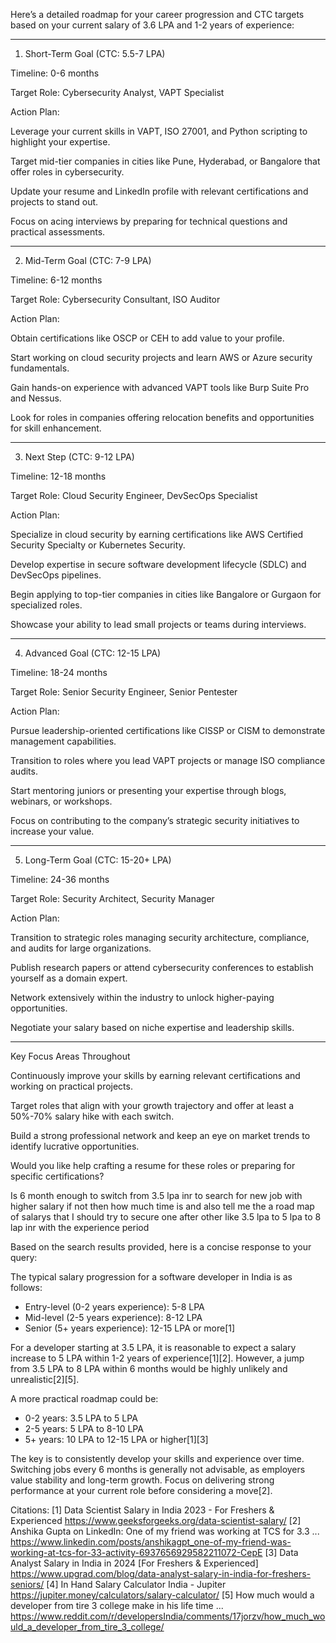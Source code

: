 
Here’s a detailed roadmap for your career progression and CTC targets based on your current salary of 3.6 LPA and 1-2 years of experience:


---

1. Short-Term Goal (CTC: 5.5-7 LPA)

Timeline: 0-6 months

Target Role: Cybersecurity Analyst, VAPT Specialist

Action Plan:

Leverage your current skills in VAPT, ISO 27001, and Python scripting to highlight your expertise.

Target mid-tier companies in cities like Pune, Hyderabad, or Bangalore that offer roles in cybersecurity.

Update your resume and LinkedIn profile with relevant certifications and projects to stand out.

Focus on acing interviews by preparing for technical questions and practical assessments.




---

2. Mid-Term Goal (CTC: 7-9 LPA)

Timeline: 6-12 months

Target Role: Cybersecurity Consultant, ISO Auditor

Action Plan:

Obtain certifications like OSCP or CEH to add value to your profile.

Start working on cloud security projects and learn AWS or Azure security fundamentals.

Gain hands-on experience with advanced VAPT tools like Burp Suite Pro and Nessus.

Look for roles in companies offering relocation benefits and opportunities for skill enhancement.




---

3. Next Step (CTC: 9-12 LPA)

Timeline: 12-18 months

Target Role: Cloud Security Engineer, DevSecOps Specialist

Action Plan:

Specialize in cloud security by earning certifications like AWS Certified Security Specialty or Kubernetes Security.

Develop expertise in secure software development lifecycle (SDLC) and DevSecOps pipelines.

Begin applying to top-tier companies in cities like Bangalore or Gurgaon for specialized roles.

Showcase your ability to lead small projects or teams during interviews.




---

4. Advanced Goal (CTC: 12-15 LPA)

Timeline: 18-24 months

Target Role: Senior Security Engineer, Senior Pentester

Action Plan:

Pursue leadership-oriented certifications like CISSP or CISM to demonstrate management capabilities.

Transition to roles where you lead VAPT projects or manage ISO compliance audits.

Start mentoring juniors or presenting your expertise through blogs, webinars, or workshops.

Focus on contributing to the company’s strategic security initiatives to increase your value.




---

5. Long-Term Goal (CTC: 15-20+ LPA)

Timeline: 24-36 months

Target Role: Security Architect, Security Manager

Action Plan:

Transition to strategic roles managing security architecture, compliance, and audits for large organizations.

Publish research papers or attend cybersecurity conferences to establish yourself as a domain expert.

Network extensively within the industry to unlock higher-paying opportunities.

Negotiate your salary based on niche expertise and leadership skills.




---

Key Focus Areas Throughout

Continuously improve your skills by earning relevant certifications and working on practical projects.

Target roles that align with your growth trajectory and offer at least a 50%-70% salary hike with each switch.

Build a strong professional network and keep an eye on market trends to identify lucrative opportunities.


Would you like help crafting a resume for these roles or preparing for specific certifications?













Is 6 month enough to switch from 3.5 
lpa inr to search for new job with higher salary if not then how much time is and also tell me the a road map of salarys that I should try to secure one after other like 3.5 lpa to 5 lpa to 8 lap inr with the experience period

Based on the search results provided, here is a concise response to your query:

The typical salary progression for a software developer in India is as follows:

- Entry-level (0-2 years experience): 5-8 LPA
- Mid-level (2-5 years experience): 8-12 LPA 
- Senior (5+ years experience): 12-15 LPA or more[1]

For a developer starting at 3.5 LPA, it is reasonable to expect a salary increase to 5 LPA within 1-2 years of experience[1][2]. However, a jump from 3.5 LPA to 8 LPA within 6 months would be highly unlikely and unrealistic[2][5]. 

A more practical roadmap could be:

- 0-2 years: 3.5 LPA to 5 LPA
- 2-5 years: 5 LPA to 8-10 LPA
- 5+ years: 10 LPA to 12-15 LPA or higher[1][3]

The key is to consistently develop your skills and experience over time. Switching jobs every 6 months is generally not advisable, as employers value stability and long-term growth. Focus on delivering strong performance at your current role before considering a move[2].

Citations:
[1] Data Scientist Salary in India 2023 - For Freshers & Experienced https://www.geeksforgeeks.org/data-scientist-salary/
[2] Anshika Gupta on LinkedIn: One of my friend was working at TCS for 3.3 ... https://www.linkedin.com/posts/anshikagpt_one-of-my-friend-was-working-at-tcs-for-33-activity-6937656929582211072-CepE
[3] Data Analyst Salary in India in 2024 [For Freshers & Experienced] https://www.upgrad.com/blog/data-analyst-salary-in-india-for-freshers-seniors/
[4] In Hand Salary Calculator India - Jupiter https://jupiter.money/calculators/salary-calculator/
[5] How much would a developer from tire 3 college make in his life time ... https://www.reddit.com/r/developersIndia/comments/17jorzv/how_much_would_a_developer_from_tire_3_college/


